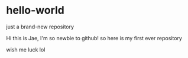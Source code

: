 # hello-world
just a brand-new repository 

Hi this is Jae, 
I'm so newbie to github! 
so here is my first ever repository 

wish me luck lol

